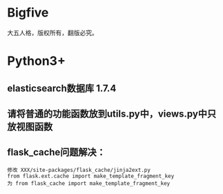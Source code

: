 # Bigfive
大五人格，版权所有，翻版必究。
# Python3+
## elasticsearch数据库 1.7.4
## 请将普通的功能函数放到utils.py中，views.py中只放视图函数
## flask_cache问题解决：
    修改 XXX/site-packages/flask_cache/jinja2ext.py
    from flask.ext.cache import make_template_fragment_key
    为 from flask_cache import make_template_fragment_key
